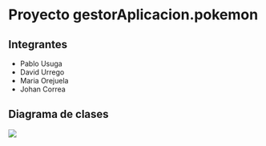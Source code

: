# Proyecto gestorAplicacion.pokemon
## Integrantes
- Pablo Usuga
- David Urrego
- Maria Orejuela
- Johan Correa

## Diagrama de clases
![](https://i.imgur.com/Q8PBSru.jpg)
